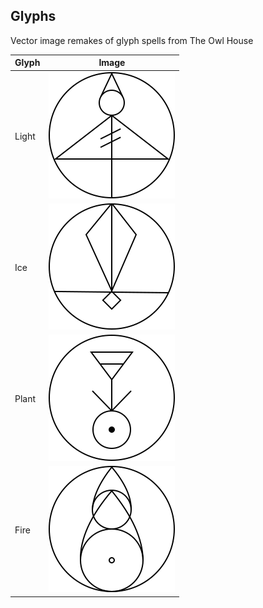 ## Glyphs

Vector image remakes of glyph spells from The Owl House

Glyph | Image                 
------|-----------------------
Light | <img src="light.svg"/>
Ice   | <img src="ice.svg"/>
Plant | <img src="plant.svg"/>
Fire  | <img src="fire.svg"/>